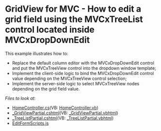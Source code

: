 # GridView for MVC - How to edit a grid field using the MVCxTreeList control located inside MVCxDropDownEdit

This example illustrates how to:  
- Replace the default column editor with the MVCxDropDownEdit control and put the MVCxTreeView control into the dropdown window template;
- Implement the client-side logic to bind the MVCxDropDownEdit control value depending on the MVCxTreeView control selection;
- Implement the server-side logic to select MVCxTreeView nodes depending on the grid field value.


<!-- default file list --> 
*Files to look at*:

* [HomeController.cs](./CS/WebApplication1/Controllers/HomeController.cs)(VB: [HomeController.vb](./VB/WebApplication1/Controllers/HomeController.vb))
* [_GridViewPartial.cshtml](./CS/WebApplication1/Views/Home/_GridViewPartial.cshtml)(VB: [_GridViewPartial.vbhtml](./VB/WebApplication1/Views/Home/_GridViewPartial.vbhtml))
* [_TreeListPartial.cshtml](./CS/WebApplication1/Views/Home/_TreeListPartial.cshtml)(VB: [_TreeListPartial.vbhtml](./VB/WebApplication1/Views/Home/_TreeListPartial.vbhtml))
* [EditFormScripts.js](./CS/WebApplication1/Scripts/CustomScripts/EditFormScripts.js)

<!-- default file list end -->